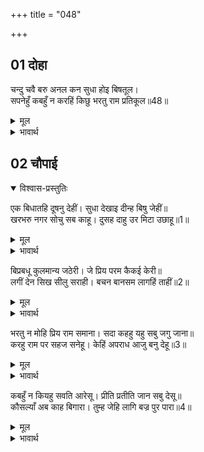 +++
title = "048"

+++

## 01 दोहा

<div class="audioEmbed"  caption="AIR-वाचनम्" src="https://archive.org/download/rAmcharitmAnas-AIR/EPI-148.mp3"></div>

चन्दु चवै बरु अनल कन सुधा होइ बिषतूल।  
सपनेहुँ कबहुँ न करहिं किछु भरतु राम प्रतिकूल॥48॥  

<details><summary>मूल</summary>

चन्दु चवै बरु अनल कन सुधा होइ बिषतूल।  
सपनेहुँ कबहुँ न करहिं किछु भरतु राम प्रतिकूल॥48॥  
</details>

<details><summary>भावार्थ</summary>

चन्द्रमा चाहे (शीतल किरणों की जगह) आग की चिनगारियाँ बरसाने लगे और अमृत चाहे विष के समान हो जाए, परन्तु भरतजी स्वप्न में भी कभी श्री रामचन्द्रजी के विरुद्ध कुछ नहीं करेङ्गे॥48॥  
</details>





## 02 चौपाई
<details open><summary>विश्वास-प्रस्तुतिः</summary>

एक बिधातहि दूषनु देहीं। सुधा देखाइ दीन्ह बिषु जेहीं॥  
खरभरु नगर सोचु सब काहू। दुसह दाहु उर मिटा उछाहू॥1॥  
</details>
<details><summary>मूल</summary>

एक बिधातहि दूषनु देहीं। सुधा देखाइ दीन्ह बिषु जेहीं॥  
खरभरु नगर सोचु सब काहू। दुसह दाहु उर मिटा उछाहू॥1॥  
</details>

<details><summary>भावार्थ</summary>

कोई एक विधाता को दोष देते हैं, जिसने अमृत दिखाकर विष दे दिया। नगर भर में खलबली मच गई, सब किसी को सोच हो गया। हृदय में दुःसह जलन हो गई, आनन्द-उत्साह मिट गया॥1॥  
</details>

बिप्रबधू कुलमान्य जठेरी। जे प्रिय परम कैकई केरी॥  
लगीं देन सिख सीलु सराही। बचन बानसम लागहिं ताहीं॥2॥  

<details><summary>मूल</summary>

बिप्रबधू कुलमान्य जठेरी। जे प्रिय परम कैकई केरी॥  
लगीं देन सिख सीलु सराही। बचन बानसम लागहिं ताहीं॥2॥  
</details>

<details><summary>भावार्थ</summary>

ब्राह्मणों की स्त्रियाँ, कुल की माननीय बडी-बूढी और जो कैकेयी की परम प्रिय थीं, वे उसके शील की सराहना करके उसे सीख देने लगीं। पर उसको उनके वचन बाण के समान लगते हैं॥2॥  
</details>

भरतु न मोहि प्रिय राम समाना। सदा कहहु यहु सबु जगु जाना॥  
करहु राम पर सहज सनेहू। केहिं अपराध आजु बनु देहू॥3॥  

<details><summary>मूल</summary>

भरतु न मोहि प्रिय राम समाना। सदा कहहु यहु सबु जगु जाना॥  
करहु राम पर सहज सनेहू। केहिं अपराध आजु बनु देहू॥3॥  
</details>

<details><summary>भावार्थ</summary>

(वे कहती हैं-) तुम तो सदा कहा करती थीं कि श्री रामचन्द्र के समान मुझको भरत भी प्यारे नहीं हैं, इस बात को सारा जगत्‌ जानता है। श्री रामचन्द्रजी पर तो तुम स्वाभाविक ही स्नेह करती रही हो। आज किस अपराध से उन्हें वन देती हो?॥3॥  
</details>

कबहुँ न कियहु सवति आरेसू। प्रीति प्रतीति जान सबु देसू॥  
कौसल्याँ अब काह बिगारा। तुम्ह जेहि लागि बज्र पुर पारा॥4॥  

<details><summary>मूल</summary>

कबहुँ न कियहु सवति आरेसू। प्रीति प्रतीति जान सबु देसू॥  
कौसल्याँ अब काह बिगारा। तुम्ह जेहि लागि बज्र पुर पारा॥4॥  
</details>

<details><summary>भावार्थ</summary>

तुमने कभी सौतियाडाह नहीं किया। सारा देश तुम्हारे प्रेम और विश्वास को जानता है। अब कौसल्या ने तुम्हारा कौन सा बिगाड कर दिया, जिसके कारण तुमने सारे नगर पर वज्र गिरा दिया॥4॥  
</details>



